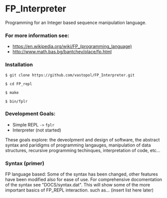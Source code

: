 # FP_Interpreter
Programming for an Integer based sequence manipulation language.
### For more information see:
* https://en.wikipedia.org/wiki/FP_(programming_language)
* http://www.math.bas.bg/bantchev/place/fp.html

### Installation
```
$ git clone https://github.com/vastopol/FP_Interpreter.git

$ cd FP_repl

$ make

$ bin/fplr
```

### Development Goals:
* Simple REPL `->` `fplr`
* Interpreter (not started)

These goals explore:
the deveolpment and design of software, the abstract syntax and paridigms of programming langauges, manipulation of data structures, 
recursive programming techinques, interpretation of code, etc...

### Syntax (primer)
FP language based:
Some of the syntax has been changed, other features have been modified also for ease of use. 
For comprehensive docomentation of the syntax see "DOCS/syntax.dat".
This will show some of the more important basics of FP_REPL interaction. 
such as...
(insert list here later)
